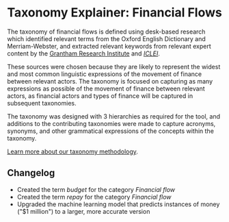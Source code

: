# Taxonomy Explainer: Financial Flows

The taxonomy of financial flows is defined using desk-based research which identified relevant terms from the Oxford English Dictionary and Merriam-Webster, and extracted relevant keywords from relevant expert content by the [Grantham Research Institute](https://www.lse.ac.uk/granthaminstitute/explainers/what-is-climate-finance-and-where-will-it-come-from/#:~:text=This%20definition%20of%20climate%20finance,sectors%2C%20anywhere%20in%20the%20world.) and [*ICLEI*](https://e-lib.iclei.org/wp-content/uploads/2019/12/Climate%20finance%20glossary.pdf).

These sources were chosen because they are likely to represent the widest and most common linguistic expressions of the movement of finance between relevant actors. The taxonomy is focused on capturing as many expressions as possible of the movement of finance between relevant actors, as financial actors and types of finance will be captured in subsequent taxonomies. 

The taxonomy was designed with 3 hierarchies as required for the tool, and additions to the contributing taxonomies were made to capture acronyms, synonyms, and other grammatical expressions of the concepts within the taxonomy.

[Learn more about our taxonomy methodology](https://www.notion.so/Concept-tracker-internal-a879dfc5c2fd49159838af86cd5e8955).

## Changelog

- Created the term *budget* for the category *Financial flow*
- Created the term *repay* for the category *Financial flow*
- Upgraded the machine learning model that predicts instances of money ("$1 million") to a larger, more accurate version